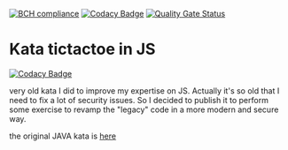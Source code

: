 [![BCH compliance](https://bettercodehub.com/edge/badge/undeadgrishnackh/tictactoe_js?branch=master)](https://bettercodehub.com/)
[![Codacy Badge](https://app.codacy.com/project/badge/Grade/9d3f5d75074844669c972a86f4123946)](https://www.codacy.com/manual/undeadgrishnackh/tictactoe_js?utm_source=github.com&amp;utm_medium=referral&amp;utm_content=undeadgrishnackh/tictactoe_js&amp;utm_campaign=Badge_Grade)
[![Quality Gate Status](https://sonarcloud.io/api/project_badges/measure?project=undeadgrishnackh_tictactoe_js&metric=alert_status)](https://sonarcloud.io/dashboard?id=undeadgrishnackh_tictactoe_js)

# Kata tictactoe in JS

[![Codacy Badge](https://api.codacy.com/project/badge/Grade/ca8d9112ab5f446086c5c27f281b5703)](https://app.codacy.com/manual/undeadgrishnackh/tictactoe_js?utm_source=github.com&utm_medium=referral&utm_content=undeadgrishnackh/tictactoe_js&utm_campaign=Badge_Grade_Settings)

very old kata I did to improve my expertise on JS. Actually it's so old that I need to fix a lot of security issues.
So I decided to publish it to perform some exercise to revamp the "legacy" code in a more modern and secure way.

the original JAVA kata is [here](https://github.com/undeadgrishnackh/tictactoe)

